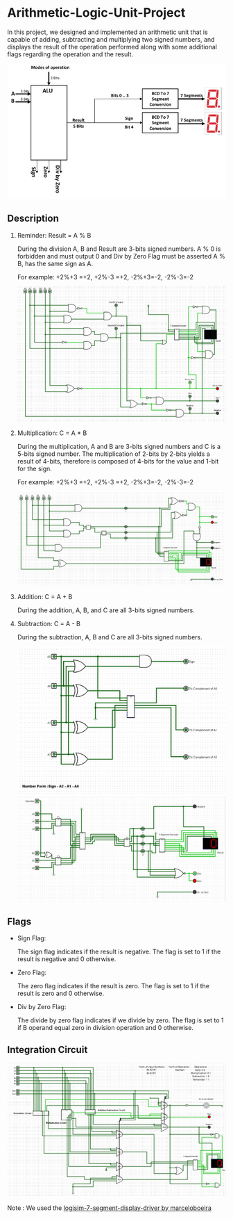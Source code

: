 # Arithmetic-Logic-Unit-Project
In this project, we designed and implemented an arithmetic unit that is capable of adding, subtracting and multiplying two signed numbers, and displays the result of the operation performed along with some additional flags regarding the operation and the result.

![Diagram](https://github.com/michaelehab/Arithmetic-Logic-Unit-Project/blob/main/img/project.jpg)
## Description
<ol>
  <li>
    Reminder: Result = A % B
    <p>During the division A, B and Result are 3-bits signed numbers.
A % 0 is forbidden and must output 0 and Div by Zero Flag must be asserted
A % B, has the same sign as A.</p>
For example: +2%+3 =+2, +2%-3 =+2, -2%+3=-2, -2%-3=-2
    </p>
  </li>
  
  ![Remainder Circuit](https://github.com/michaelehab/Arithmetic-Logic-Unit-Project/blob/main/img/remainder.jpg)
  <li>
    Multiplication: C = A * B
    <p>During the multiplication, A and B are 3-bits signed numbers and C is a 5-bits signed number. The
multiplication of 2-bits by 2-bits yields a result of 4-bits, therefore is composed of 4-bits for the
value and 1-bit for the sign.</p>
For example: +2%+3 =+2, +2%-3 =+2, -2%+3=-2, -2%-3=-2
  </p>
  </li>
  
  ![Multiplication Circuit](https://github.com/michaelehab/Arithmetic-Logic-Unit-Project/blob/main/img/multiplication.jpg)
  <li>
    Addition: C = A + B
    <p>During the addition, A, B, and C are all 3-bits signed numbers.
      </p>
  </li>
  <li>
    Subtraction: C = A - B
    <p>During the subtraction, A, B and C are all 3-bits signed numbers.
      </p>
  </li>
  
![Two's Complement Circuit](https://github.com/michaelehab/Arithmetic-Logic-Unit-Project/blob/main/img/twoscomplement.jpg)
![Adder/Subtractor Circuit](https://github.com/michaelehab/Arithmetic-Logic-Unit-Project/blob/main/img/addersubtractor.jpg)
</ol>

## Flags
<ul>
  <li>
    Sign Flag:
    <p>The sign flag indicates if the result is negative. The flag is set to 1 if the result is negative and 0 otherwise.</p>
  </li>
  <li>
    Zero Flag:
    <p>The zero flag indicates if the result is zero. The flag is set to 1 if the result is zero and 0 otherwise.</p>
  </li>
  <li>
    Div by Zero Flag:
    <p>The divide by zero flag indicates if we divide by zero. The flag is set to 1 if B operand equal zero in division operation and 0 otherwise.</p>
  </li>
</ul>

## Integration Circuit

![Integration Circuit](https://github.com/michaelehab/Arithmetic-Logic-Unit-Project/blob/main/img/integration.jpg)

Note : We used the <a href="https://github.com/marceloboeira/logisim-7-segment-display-driver">logisim-7-segment-display-driver by marceloboeira</a>
